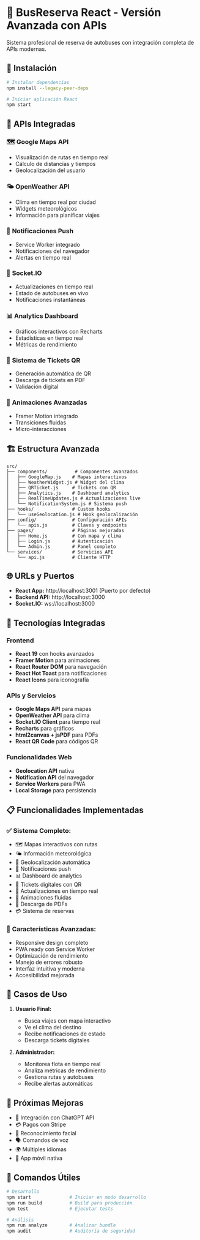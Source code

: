 # 🚌 BusReserva React - Versión Avanzada con APIs

Sistema profesional de reserva de autobuses con integración completa de APIs modernas.

## 🚀 Instalación

```bash
# Instalar dependencias
npm install --legacy-peer-deps

# Iniciar aplicación React
npm start
```

## 🌟 APIs Integradas

### 🗺️ **Google Maps API**
- Visualización de rutas en tiempo real
- Cálculo de distancias y tiempos
- Geolocalización del usuario

### 🌤️ **OpenWeather API**
- Clima en tiempo real por ciudad
- Widgets meteorológicos
- Información para planificar viajes

### 📱 **Notificaciones Push**
- Service Worker integrado
- Notificaciones del navegador
- Alertas en tiempo real

### 🔄 **Socket.IO**
- Actualizaciones en tiempo real
- Estado de autobuses en vivo
- Notificaciones instantáneas

### 📊 **Analytics Dashboard**
- Gráficos interactivos con Recharts
- Estadísticas en tiempo real
- Métricas de rendimiento

### 🎫 **Sistema de Tickets QR**
- Generación automática de QR
- Descarga de tickets en PDF
- Validación digital

### 🎨 **Animaciones Avanzadas**
- Framer Motion integrado
- Transiciones fluidas
- Micro-interacciones

## 🏗️ Estructura Avanzada

```
src/
├── components/          # Componentes avanzados
│   ├── GoogleMap.js    # Mapas interactivos
│   ├── WeatherWidget.js # Widget del clima
│   ├── QRTicket.js     # Tickets con QR
│   ├── Analytics.js    # Dashboard analytics
│   ├── RealTimeUpdates.js # Actualizaciones live
│   └── NotificationSystem.js # Sistema push
├── hooks/              # Custom hooks
│   └── useGeolocation.js # Hook geolocalización
├── config/             # Configuración APIs
│   └── apis.js         # Claves y endpoints
├── pages/              # Páginas mejoradas
│   ├── Home.js         # Con mapa y clima
│   ├── Login.js        # Autenticación
│   └── Admin.js        # Panel completo
└── services/           # Servicios API
    └── api.js          # Cliente HTTP
```

## 🌐 URLs y Puertos

- **React App:** http://localhost:3001 (Puerto por defecto)
- **Backend API:** http://localhost:3000
- **Socket.IO:** ws://localhost:3000

## 🔧 Tecnologías Integradas

### Frontend
- **React 19** con hooks avanzados
- **Framer Motion** para animaciones
- **React Router DOM** para navegación
- **React Hot Toast** para notificaciones
- **React Icons** para iconografía

### APIs y Servicios
- **Google Maps API** para mapas
- **OpenWeather API** para clima
- **Socket.IO Client** para tiempo real
- **Recharts** para gráficos
- **html2canvas + jsPDF** para PDFs
- **React QR Code** para códigos QR

### Funcionalidades Web
- **Geolocation API** nativa
- **Notification API** del navegador
- **Service Workers** para PWA
- **Local Storage** para persistencia

## 📋 Funcionalidades Implementadas

### ✅ **Sistema Completo:**
- 🗺️ Mapas interactivos con rutas
- 🌤️ Información meteorológica
- 📍 Geolocalización automática
- 🔔 Notificaciones push
- 📊 Dashboard de analytics
- 🎫 Tickets digitales con QR
- 📱 Actualizaciones en tiempo real
- 🎨 Animaciones fluidas
- 📄 Descarga de PDFs
- 💳 Sistema de reservas

### 🚀 **Características Avanzadas:**
- Responsive design completo
- PWA ready con Service Worker
- Optimización de rendimiento
- Manejo de errores robusto
- Interfaz intuitiva y moderna
- Accesibilidad mejorada

## 🎯 Casos de Uso

1. **Usuario Final:**
   - Busca viajes con mapa interactivo
   - Ve el clima del destino
   - Recibe notificaciones de estado
   - Descarga tickets digitales

2. **Administrador:**
   - Monitorea flota en tiempo real
   - Analiza métricas de rendimiento
   - Gestiona rutas y autobuses
   - Recibe alertas automáticas

## 🔮 Próximas Mejoras

- 🤖 Integración con ChatGPT API
- 💳 Pagos con Stripe
- 📸 Reconocimiento facial
- 🗣️ Comandos de voz
- 🌍 Múltiples idiomas
- 📱 App móvil nativa

## 🚀 Comandos Útiles

```bash
# Desarrollo
npm start              # Iniciar en modo desarrollo
npm run build          # Build para producción
npm test               # Ejecutar tests

# Análisis
npm run analyze        # Analizar bundle
npm audit              # Auditoría de seguridad
```